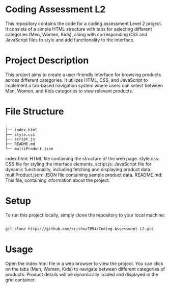 # Coding Assessment L2
This repository contains the code for a coding assessment Level 2 project. It consists of a simple HTML structure with tabs for selecting different categories (Men, Women, Kids), along with corresponding CSS and JavaScript files to style and add functionality to the interface.


# Project Description
This project aims to create a user-friendly interface for browsing products across different categories. It utilizes HTML, CSS, and JavaScript to implement a tab-based navigation system where users can select between Men, Women, and Kids categories to view relevant products.

# File Structure
```bash
.
├── index.html
├── style.css
├── script.js
├── README.md
└── multiProduct.json

```
index.html: HTML file containing the structure of the web page.
style.css: CSS file for styling the interface elements.
script.js: JavaScript file for dynamic functionality, including fetching and displaying product data.
multiProduct.json: JSON file containing sample product data.
README.md: This file, containing information about the project.
# Setup
To run this project locally, simply clone the repository to your local machine:

```bash

git clone https://github.com/krishna7054/Coding-Assessment-L2.git
```
# Usage
Open the index.html file in a web browser to view the project. You can click on the tabs (Men, Women, Kids) to navigate between different categories of products. Product details will be dynamically loaded and displayed in the grid container.
